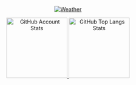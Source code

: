 <p align="center">
   <a href="https://github.com/Andcool-Systems/weather-widget-api">
   <img 
      src="https://functions.yandexcloud.net/d4es4esmehdrbele9un8?place=pskov"
      data-canonical-src="https://functions.yandexcloud.net/d4es4esmehdrbele9un8?place=pskov"
      alt="Weather"
      /img>
   </a>
</p>

<p align="center">
   <a href="#">
   <img 
      src="https://github-readme-stats.vercel.app/api?username=Andcool-Systems&show_icons=true&border_color=30363d&bg_color=0d1117&text_color=eef2ff&title_color=818cf8&count_private=true&border_radius=4" 
      alt="GitHub Account Stats"
      height="160"
      /img>
   </a>
   <a href="#">
   <img 
      src="https://github-readme-stats.vercel.app/api/top-langs/?username=Andcool-Systems&layout=compact&border_color=30363d&bg_color=0d1117&text_color=eef2ff&title_color=818cf8&border_radius=4"
      alt="GitHub Top Langs Stats"
      height="160"
      /img>
   </a>

</p>

